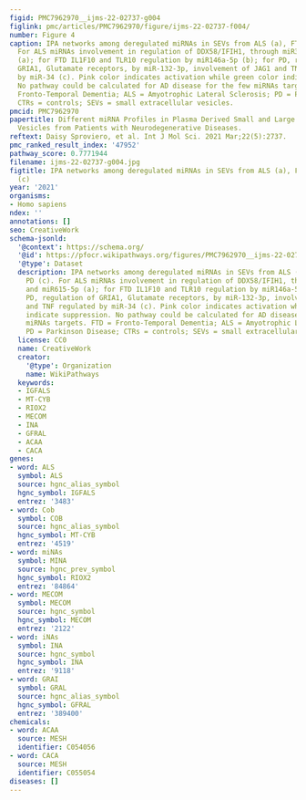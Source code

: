 ```yaml
---
figid: PMC7962970__ijms-22-02737-g004
figlink: pmc/articles/PMC7962970/figure/ijms-22-02737-f004/
number: Figure 4
caption: IPA networks among deregulated miRNAs in SEVs from ALS (a), FTD (b), PD (c).
  For ALS miRNAs involvement in regulation of DDX58/IFIH1, through miR31-5p and miR615-5p
  (a); for FTD IL1F10 and TLR10 regulation by miR146a-5p (b); for PD, regulation of
  GRIA1, Glutamate receptors, by miR-132-3p, involvement of JAG1 and TNF regulated
  by miR-34 (c). Pink color indicates activation while green color indicate suppression.
  No pathway could be calculated for AD disease for the few miRNAs targets. FTD =
  Fronto-Temporal Dementia; ALS = Amyotrophic Lateral Sclerosis; PD = Parkinson Disease;
  CTRs = controls; SEVs = small extracellular vesicles.
pmcid: PMC7962970
papertitle: Different miRNA Profiles in Plasma Derived Small and Large Extracellular
  Vesicles from Patients with Neurodegenerative Diseases.
reftext: Daisy Sproviero, et al. Int J Mol Sci. 2021 Mar;22(5):2737.
pmc_ranked_result_index: '47952'
pathway_score: 0.7771944
filename: ijms-22-02737-g004.jpg
figtitle: IPA networks among deregulated miRNAs in SEVs from ALS (a), FTD (b), PD
  (c)
year: '2021'
organisms:
- Homo sapiens
ndex: ''
annotations: []
seo: CreativeWork
schema-jsonld:
  '@context': https://schema.org/
  '@id': https://pfocr.wikipathways.org/figures/PMC7962970__ijms-22-02737-g004.html
  '@type': Dataset
  description: IPA networks among deregulated miRNAs in SEVs from ALS (a), FTD (b),
    PD (c). For ALS miRNAs involvement in regulation of DDX58/IFIH1, through miR31-5p
    and miR615-5p (a); for FTD IL1F10 and TLR10 regulation by miR146a-5p (b); for
    PD, regulation of GRIA1, Glutamate receptors, by miR-132-3p, involvement of JAG1
    and TNF regulated by miR-34 (c). Pink color indicates activation while green color
    indicate suppression. No pathway could be calculated for AD disease for the few
    miRNAs targets. FTD = Fronto-Temporal Dementia; ALS = Amyotrophic Lateral Sclerosis;
    PD = Parkinson Disease; CTRs = controls; SEVs = small extracellular vesicles.
  license: CC0
  name: CreativeWork
  creator:
    '@type': Organization
    name: WikiPathways
  keywords:
  - IGFALS
  - MT-CYB
  - RIOX2
  - MECOM
  - INA
  - GFRAL
  - ACAA
  - CACA
genes:
- word: ALS
  symbol: ALS
  source: hgnc_alias_symbol
  hgnc_symbol: IGFALS
  entrez: '3483'
- word: Cob
  symbol: COB
  source: hgnc_alias_symbol
  hgnc_symbol: MT-CYB
  entrez: '4519'
- word: miNAs
  symbol: MINA
  source: hgnc_prev_symbol
  hgnc_symbol: RIOX2
  entrez: '84864'
- word: MECOM
  symbol: MECOM
  source: hgnc_symbol
  hgnc_symbol: MECOM
  entrez: '2122'
- word: iNAs
  symbol: INA
  source: hgnc_symbol
  hgnc_symbol: INA
  entrez: '9118'
- word: GRAI
  symbol: GRAL
  source: hgnc_alias_symbol
  hgnc_symbol: GFRAL
  entrez: '389400'
chemicals:
- word: ACAA
  source: MESH
  identifier: C054056
- word: CACA
  source: MESH
  identifier: C055054
diseases: []
---
```

